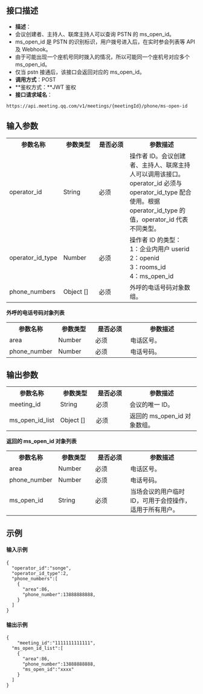 ## 接口描述
- **描述**：
 - 会议创建者、主持人、联席主持人可以查询 PSTN 的 ms_open_id。
 - ms_open_id 是 PSTN 的识别标识，用户拨号进入后，在实时参会列表等 API 及 Webhook。
 - 由于可能出现一个座机号同时拨入的情况，所以可能同一个座机号对应多个 ms_open_id。
 - 仅当 pstn 接通后，该接口会返回对应的 ms_open_id。
- **调用方式**：POST
- **鉴权方式：**JWT 鉴权
- **接口请求域名**：
```plaintext
https://api.meeting.qq.com/v1/meetings/{meetingId}/phone/ms-open-id
```


## 输入参数
<table>
   <tr>
      <th width="20%" >参数名称</td>
      <th width="20%" >参数类型</td>
      <th width="20%" >是否必须</td>
      <th width="40%" >参数描述</td>
   </tr>
   <tr>
      <td>operator_id</td>
      <td>String</td>
      <td>必须</td>
      <td>操作者 ID。会议创建者、主持人、联席主持人可以调用该接口。<br>operator_id 必须与 operator_id_type 配合使用。根据 operator_id_type 的值，operator_id 代表不同类型。</td>
   </tr>
   <tr>
      <td>operator_id_type</td>
      <td>Number</td>
      <td>必须</td>
      <td>操作者 ID 的类型：<br>1：企业内用户 userid<br>2：openid<br>3：rooms_id<br>4：ms_open_id</td>
   </tr>
   <tr>
      <td>phone_numbers</td>
      <td>	Object []</td>
      <td>必须</td>
      <td>外呼的电话号码对象数组。</td>
   </tr>
</table>

**外呼的电话号码对象列表**
<table>
   <tr>
      <th width="20%" >参数名称</td>
      <th width="20%" >参数类型</td>
      <th width="20%" >是否必须</td>
      <th width="40%" >参数描述</td>
   </tr>
   <tr>
      <td>area</td>
      <td>Number</td>
      <td>必须</td>
      <td>电话区号。</td>
   </tr>
   <tr>
      <td>phone_number</td>
      <td>Number</td>
      <td>必须</td>
      <td>电话号码。</td>
   </tr>
</table>

 

## 输出参数
<table>
   <tr>
      <th width="20%" >参数名称</td>
      <th width="20%" >参数类型</td>
      <th width="20%" >是否必须</td>
      <th width="40%" >参数描述</td>
   </tr>
   <tr>
      <td>meeting_id</td>
      <td>String</td>
      <td>必须</td>
      <td>会议的唯一 ID。 </td>
   </tr>
   <tr>
      <td>ms_open_id_list</td>
      <td>Object [] </td>
      <td>必须</td>
      <td>	返回的 ms_open_id 对象数组。</td>
   </tr>
</table>


**返回的 ms_open_id 对象列表**
<table>
   <tr>
      <th width="20%" >参数名称</td>
      <th width="20%" >参数类型</td>
      <th width="20%" >是否必须</td>
      <th width="40%" >参数描述</td>
   </tr>
   <tr>
      <td>area</td>
      <td>Number</td>
      <td>必须</td>
      <td>电话区号。 </td>
   </tr>
   <tr>
      <td>phone_number</td>
      <td>Number </td>
      <td>必须</td>
      <td>	电话号码。</td>
   </tr>
   <tr>
      <td>ms_open_id</td>
      <td>String</td>
      <td>必须</td>
      <td>当场会议的用户临时 ID，可用于会控操作，适用于所有用户。</td>
   </tr>
</table>


## 示例
#### 输入示例
```plaintext
{
  "operator_id":"songe",
  "operator_id_type":2,
  "phone_numbers":[
    {
      "area":86,
      "phone_number":13888888888,
    }
  ]
}
```

#### 输出示例
```plaintext
{
	"meeting_id":"1111111111111",
  "ms_open_id_list":[
    {
      "area":86,
      "phone_number":13888888888,
      "ms_open_id":"xxxx"
    }
  ]
}
```
